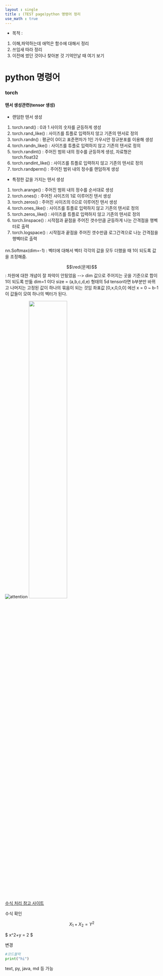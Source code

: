 ```yaml
---
layout : single
title : (TEST page)python 명령어 정리
use_math : true
---
```

- 목적 : 
1. 이해,파악하는데 애먹은 함수에 대해서 정리
2. 쓰임새 따라 정리
3. 이전에 썼던 것이나 찾아본 것 기억안날 때 여기 보기





# python 명령어

### torch
#### 텐서 생성관련(tensor 생성)

- 랜덤한 텐서 생성
1. torch.rand() : 0과 1 사이의 숫자를 균등하게 생성
2. torch.rand_like() : 사이즈를 튜플로 입력하지 않고 기존의 텐서로 정의
3. torch.randn() : 평균이 0이고 표준편차가 1인 가우시안 정규분포를 이용해 생성
4. torch.randn_like() :  사이즈를 튜플로 입력하지 않고 기존의 텐서로 정의
5. torch.randint() : 주어진 범위 내의 정수를 균등하게 생성, 자료형은 torch.float32
6. torch.randint_like() : 사이즈를 튜플로 입력하지 않고 기존의 텐서로 정의
7. torch.randperm() : 주어진 범위 내의 정수를 랜덤하게 생성

- 특정한 값을 가지는 텐서 생성

1. torch.arange() : 주어진 범위 내의 정수를 순서대로 생성
2. torch.ones() : 주어진 사이즈의 1로 이루어진 텐서 생성
3. torch.zeros() : 주어진 사이즈의 0으로 이루어진 텐서 생성
4. torch.ones_like() : 사이즈를 튜플로 입력하지 않고 기존의 텐서로 정의
5. torch.zeros_like() : 사이즈를 튜플로 입력하지 않고 기존의 텐서로 정의
6. torch.linspace() : 시작점과 끝점을 주어진 갯수만큼 균등하게 나눈 간격점을 행벡터로 출력
7. torch.logspace() : 시작점과 끝점을 주어진 갯수만큼 로그간격으로 나눈 간격점을 행벡터로 출력

####

nn.Softmax(dim=-1) : 벡터에 대해서 벡터 각각의 값을 모두 더했을 때 1이 되도록 값을 조정해줌. 

$$\red{문제}$$ : 차원에 대한 개념이 잘 파악이 안됬었음
--> dim 값으로 주어지는 곳을 기준으로 합이 1이 되도록 만듦
dim=1 이다 size = (a,b,c,d,e) 형태의 5d tensor라면 b부분만 바뀌고 나머지는 고정된 값이 하나의 묶음이 되는 것임
좌표값 [0,x,0,0,0] 에선  x = 0 ~ b-1 이 값들이 모여 하나의 벡터가 된다. 

![attention](https://user-images.githubusercontent.com/72681086/158306043-d31e9f6d-671d-406c-880e-3f7b51f034a2.gif)
<img src = "https://user-images.githubusercontent.com/72681086/158306043-d31e9f6d-671d-406c-880e-3f7b51f034a2.gif" width="50%" height="50%">



[수식 처리 참고 사이트](https://chaelin0722.github.io/blog/mathjex/)

수식 확인

$$ X_1 + X_2 = Y^2 $$

$ x^2+y = 2 $

변경

```py
#코드블럭
print("hi")
```

text, py, java, md 등 가능
 
